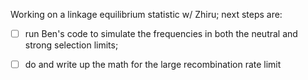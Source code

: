 Working on a linkage equilibrium statistic w/ Zhiru; next steps are: 

- [ ] run Ben's code to simulate the frequencies in both the neutral and strong selection limits;  
- [ ] do and write up the math for the large recombination rate limit

